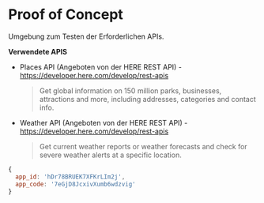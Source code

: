 # Proof of Concept

Umgebung zum Testen der Erforderlichen APIs.

**Verwendete APIS**

- Places API (Angeboten von der HERE REST API) - https://developer.here.com/develop/rest-apis
  > Get global information on 150 million parks, businesses, attractions and more, including addresses, categories and contact info.
- Weather API (Angeboten von der HERE REST API) - https://developer.here.com/develop/rest-apis
  > Get current weather reports or weather forecasts and check for severe weather alerts at a specific location.


```js
{
  app_id: 'hDr78BRUEK7XFKrLIm2j',
  app_code: '7eGjD8JcxivXumb6wdzvig'
}
```
